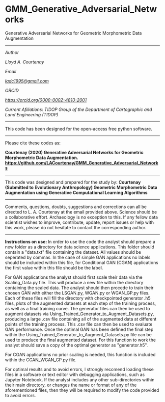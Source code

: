 # GMM_Generative_Adversarial_Networks
Generative Adversarial Networks for Geometric Morphometric Data Augmentation



-----------------------------------------------------------------------------------------------------------------

<i>
Author

Lloyd A. Courtenay

Email

ladc1995@gmail.com

ORCID

https://orcid.org/0000-0002-4810-2001

Current Afiliations:
TIDOP Group of the Department of Cartographic and Land Engineering (TIDOP)

</i>

---------------------------------------------------------------------------------------------------

This code has been designed for the open-access free python software.

--------------------------------------------------------

Please cite these codes as:

 <b> Courtenay (2020) Generative Adversarial Networks for Geometric Morphometric Data Augmentation. https://github.com/LACourtenay/GMM_Generative_Adversarial_Networks
</b>

--------------------------------------------------------

This code was designed and prepared for the study by:
<b> Courtenay (Submitted to Evolutionary Anthropology) Geometric Morphometric Data Augmentation using Generative Computational Learning Algorithms </b>

------------------------------------------------------------
Comments, questions, doubts, suggestions and corrections can all be directed to L. A. Courtenay at the email provided above.
Science should be a collaborative effort. Archaeology is no exception to this. If any fellow data
scientist wishes to improve, contribute, update, report issues or help with this work, please do not hesitate to contact the corresponding author.

--------------------------------------------------------
<b> Instructions on use: </b>
In order to use the code the analyst should prepare a new folder as a directory for data science applications. This folder should contain a "data.txt" file containing
the dataset. All values should be seperated by commas. In the case of simple GAN applications no labels should be included within this file, for Conditional GAN (CGAN)
applications the first value within this file should be the label.

For GAN applications the analyst should first scale their data via the Scaling_Data.py file. This will produce a new file within the directory containing the scaled data. The analyst should then procede to train their chosen GAN with either the LSGAN.py, WGAN.py or WGAN_GP.py files. Each of these files will fill the directory with checkpointed generator .h5 files, plots of the augmented datasets at each step of the training process, as well as a final training curve. The generator files can then be used to augment datasets via Using_Trained_Generator_to_Augment_Datasets.py, producing a large .csv file containing all of the augmented data at different points of the training process. This .csv file can then be used to evaluate GAN performance. Once the optimal GAN has been defined the final step within the Using_Trained_Generator_to_Augment_Datasets.py file can be used to produce the final augmented dataset. For this function to work the analyst should save a copy of the optimal generator as "generator.h5".

For CGAN applications no prior scaling is needed, this function is included within the CGAN_WGAN_GP.py file.

For optimal results and to avoid errors, I strongly recomend loading these files in a software or text editor with debugging applications, such as Jupyter Notebook. If the analyst includes any other sub-directories within their main directory, or changes the name or format of any of the aforementioned files, then they will be required to modify the code provided to avoid errors.


